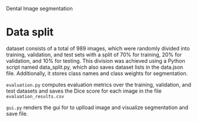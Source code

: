 Dental Image segmentation

# Data split
dataset consists of a total of 989 images, which were randomly divided into training, validation, and test sets with a split of 70% for training, 20% for validation, and 10% for testing. This division was achieved using a Python script named data_split.py, which also saves dataset lists in the data.json file. Additionally, it stores class names and class weights for segmentation.


`evaluation.py`
computes evaluation metrics over the training, validation, and test datasets and saves the Dice score for each image in the file `evaluation_results.csv`

`gui.py`
renders the gui for to uplload image and visualize segmentation and save file.